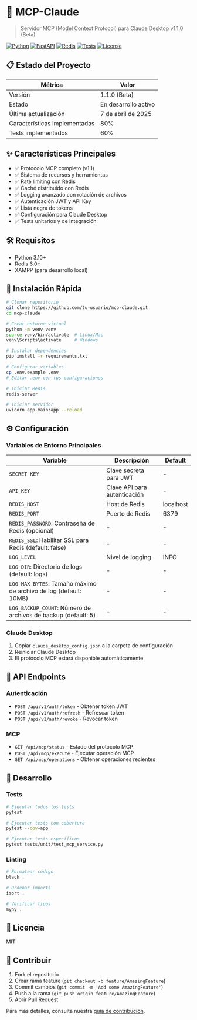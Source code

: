 # 🚀 MCP-Claude

> Servidor MCP (Model Context Protocol) para Claude Desktop v1.1.0 (Beta)

[![Python](https://img.shields.io/badge/python-3.10+-blue.svg)](https://www.python.org/downloads/)
[![FastAPI](https://img.shields.io/badge/FastAPI-0.100.0-green.svg)](https://fastapi.tiangolo.com/)
[![Redis](https://img.shields.io/badge/Redis-6.0+-red.svg)](https://redis.io/)
[![Tests](https://img.shields.io/badge/tests-60%25-yellow.svg)](https://github.com/tu-usuario/mcp-claude/actions)
[![License](https://img.shields.io/badge/license-MIT-blue.svg)](LICENSE)

## 📋 Estado del Proyecto

| Métrica | Valor |
|---------|-------|
| Versión | 1.1.0 (Beta) |
| Estado | En desarrollo activo |
| Última actualización | 7 de abril de 2025 |
| Características implementadas | 80% |
| Tests implementados | 60% |

## ✨ Características Principales

- ✅ Protocolo MCP completo (v1.1)
- ✅ Sistema de recursos y herramientas
- ✅ Rate limiting con Redis
- ✅ Caché distribuido con Redis
- ✅ Logging avanzado con rotación de archivos
- ✅ Autenticación JWT y API Key
- ✅ Lista negra de tokens
- ✅ Configuración para Claude Desktop
- ✅ Tests unitarios y de integración

## 🛠️ Requisitos

- Python 3.10+
- Redis 6.0+
- XAMPP (para desarrollo local)

## 🚀 Instalación Rápida

```bash
# Clonar repositorio
git clone https://github.com/tu-usuario/mcp-claude.git
cd mcp-claude

# Crear entorno virtual
python -m venv venv
source venv/bin/activate  # Linux/Mac
venv\Scripts\activate     # Windows

# Instalar dependencias
pip install -r requirements.txt

# Configurar variables
cp .env.example .env
# Editar .env con tus configuraciones

# Iniciar Redis
redis-server

# Iniciar servidor
uvicorn app.main:app --reload
```

## ⚙️ Configuración

### Variables de Entorno Principales

| Variable | Descripción | Default |
|----------|-------------|---------|
| `SECRET_KEY` | Clave secreta para JWT | - |
| `API_KEY` | Clave API para autenticación | - |
| `REDIS_HOST` | Host de Redis | localhost |
| `REDIS_PORT` | Puerto de Redis | 6379 |
| `REDIS_PASSWORD`: Contraseña de Redis (opcional) | - | - |
| `REDIS_SSL`: Habilitar SSL para Redis (default: false) | - | - |
| `LOG_LEVEL` | Nivel de logging | INFO |
| `LOG_DIR`: Directorio de logs (default: logs) | - | - |
| `LOG_MAX_BYTES`: Tamaño máximo de archivo de log (default: 10MB) | - | - |
| `LOG_BACKUP_COUNT`: Número de archivos de backup (default: 5) | - | - |

### Claude Desktop

1. Copiar `claude_desktop_config.json` a la carpeta de configuración
2. Reiniciar Claude Desktop
3. El protocolo MCP estará disponible automáticamente

## 🔌 API Endpoints

### Autenticación
- `POST /api/v1/auth/token` - Obtener token JWT
- `POST /api/v1/auth/refresh` - Refrescar token
- `POST /api/v1/auth/revoke` - Revocar token

### MCP
- `GET /api/mcp/status` - Estado del protocolo MCP
- `POST /api/mcp/execute` - Ejecutar operación MCP
- `GET /api/mcp/operations` - Obtener operaciones recientes

## 🧪 Desarrollo

### Tests
```bash
# Ejecutar todos los tests
pytest

# Ejecutar tests con cobertura
pytest --cov=app

# Ejecutar tests específicos
pytest tests/unit/test_mcp_service.py
```

### Linting
```bash
# Formatear código
black .

# Ordenar imports
isort .

# Verificar tipos
mypy .
```

## 📄 Licencia

MIT

## 🤝 Contribuir

1. Fork el repositorio
2. Crear rama feature (`git checkout -b feature/AmazingFeature`)
3. Commit cambios (`git commit -m 'Add some AmazingFeature'`)
4. Push a la rama (`git push origin feature/AmazingFeature`)
5. Abrir Pull Request

Para más detalles, consulta nuestra [guía de contribución](CONTRIBUTING.md).

